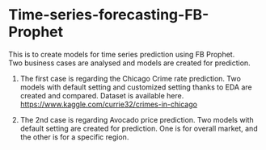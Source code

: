 # Time-series-forecasting-FB-Prophet
This is to create models for time series prediction using FB Prophet.   
Two business cases are analysed and models are created for prediction.   

1) The first case is regarding the Chicago Crime rate prediction. Two models with default setting and customized setting thanks to EDA are created and compared.
Dataset is available here. https://www.kaggle.com/currie32/crimes-in-chicago

2) The 2nd case is regarding Avocado price prediction. Two models with default setting are created for prediction. One is for overall market, and the other is for a specific region. 
